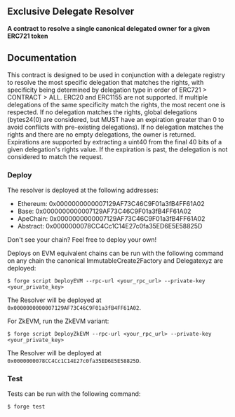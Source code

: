 ## Exclusive Delegate Resolver

**A contract to resolve a single canonical delegated owner for a given ERC721 token**

## Documentation

This contract is designed to be used in conjunction with a delegate registry to resolve the most specific delegation that matches the rights, with specificity being determined by delegation type in order of ERC721 > CONTRACT > ALL. ERC20 and ERC1155 are not supported. If multiple delegations of the same specificity match the rights, the most recent one is respected. If no delegation matches the rights, global delegations (bytes24(0) are considered, but MUST have an expiration greater than 0 to avoid conflicts with pre-existing delegations). If no delegation matches the rights and there are no empty delegations, the owner is returned. Expirations are supported by extracting a uint40 from the final 40 bits of a given delegation's rights value. If the expiration is past, the delegation is not considered to match the request.

### Deploy

The resolver is deployed at the following addresses:

 - Ethereum: 0x0000000000007129AF73C46C9F01a3fB4FF61A02
 - Base: 0x0000000000007129AF73C46C9F01a3fB4FF61A02
 - ApeChain: 0x0000000000007129AF73C46C9F01a3fB4FF61A02
 - Abstract: 0x0000000078CC4Cc1C14E27c0fa35ED6E5E58825D

Don't see your chain? Feel free to deploy your own!

Deploys on EVM equivalent chains can be run with the following command on any chain the canonical ImmutableCreate2Factory and Delegatexyz are deployed:

```shell
$ forge script DeployEVM --rpc-url <your_rpc_url> --private-key <your_private_key>
```

The Resolver will be deployed at `0x0000000000007129AF73C46C9F01a3fB4FF61A02`.

For ZkEVM, run the ZkEVM variant:

```shell
$ forge script DeployZkEVM --rpc-url <your_rpc_url> --private-key <your_private_key> 
```

The Resolver will be deployed at `0x0000000078CC4Cc1C14E27c0fa35ED6E5E58825D`.

### Test

Tests can be run with the following command:

```shell
$ forge test
```
